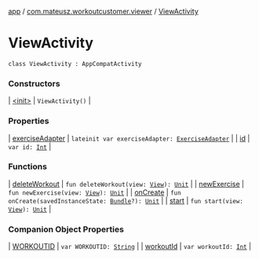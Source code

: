 [app](../../index.md) / [com.mateusz.workoutcustomer.viewer](../index.md) / [ViewActivity](./index.md)

# ViewActivity

`class ViewActivity : AppCompatActivity`

### Constructors

| [&lt;init&gt;](-init-.md) | `ViewActivity()` |

### Properties

| [exerciseAdapter](exercise-adapter.md) | `lateinit var exerciseAdapter: `[`ExerciseAdapter`](../-exercise-adapter/index.md) |
| [id](id.md) | `var id: `[`Int`](https://kotlinlang.org/api/latest/jvm/stdlib/kotlin/-int/index.html) |

### Functions

| [deleteWorkout](delete-workout.md) | `fun deleteWorkout(view: `[`View`](https://developer.android.com/reference/android/view/View.html)`): `[`Unit`](https://kotlinlang.org/api/latest/jvm/stdlib/kotlin/-unit/index.html) |
| [newExercise](new-exercise.md) | `fun newExercise(view: `[`View`](https://developer.android.com/reference/android/view/View.html)`): `[`Unit`](https://kotlinlang.org/api/latest/jvm/stdlib/kotlin/-unit/index.html) |
| [onCreate](on-create.md) | `fun onCreate(savedInstanceState: `[`Bundle`](https://developer.android.com/reference/android/os/Bundle.html)`?): `[`Unit`](https://kotlinlang.org/api/latest/jvm/stdlib/kotlin/-unit/index.html) |
| [start](start.md) | `fun start(view: `[`View`](https://developer.android.com/reference/android/view/View.html)`): `[`Unit`](https://kotlinlang.org/api/latest/jvm/stdlib/kotlin/-unit/index.html) |

### Companion Object Properties

| [WORKOUTID](-w-o-r-k-o-u-t-i-d.md) | `var WORKOUTID: `[`String`](https://kotlinlang.org/api/latest/jvm/stdlib/kotlin/-string/index.html) |
| [workoutId](workout-id.md) | `var workoutId: `[`Int`](https://kotlinlang.org/api/latest/jvm/stdlib/kotlin/-int/index.html) |

